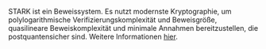 STARK ist ein Beweissystem. Es nutzt modernste Kryptographie, um polylogarithmische Verifizierungskomplexität und Beweisgröße, quasilineare Beweiskomplexität und minimale Annahmen bereitzustellen, die postquantensicher sind. Weitere Informationen [hier](https://starkware.co/stark/).